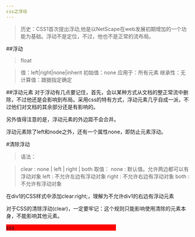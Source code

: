 ```yaml
---
css之浮动
---
```


>历史：CSS1首次提出浮动,他是以NetScape在web发展初期增加的一个功能为基础。浮动不是定位，不过，他也不是正常的流布局。

##浮动
>float

>值：left|right|none|inherit
初始值：none
应用于：所有元素
继承性：无
计算值：跟据指定确定

##浮动元素
对于浮动有几点要记住，首先，会以某种方式从文档的整正常流中删除，不过他还是会影响到布局。采用css的特有方式，浮动元素几乎自成一派，不过他们对文档的其余部分还是有影响的。

另外值得注意的是，浮动元素的外边距不会合并。

浮动元素除了left和node之外，还有一个属性none，即防止元素浮动。

#清除浮动

>语法：
 
>clear : none | left | right | both
取值：
none  :  默认值。允许两边都可以有浮动对象
left   :  不允许左边有浮动对象
right  :  不允许右边有浮动对象
both  :  不允许有浮动对象

在div1的CSS样式中添加clear:right;，理解为不允许div1的右边有浮动元素

对于CSS的清除浮动(clear)，一定要牢记：这个规则只能影响使用清除的元素本身，不能影响其他元素。

<div style="background:red;width:300px;" >sss</div>